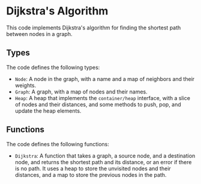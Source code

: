 # Dijkstra's Algorithm

This code implements Dijkstra's algorithm for finding the shortest path between nodes in a graph.

## Types

The code  defines the following types:

- `Node`: A node in the graph, with a name and a map of neighbors and their weights.
- `Graph`: A graph, with a map of nodes and their names.
- `Heap`: A heap that implements the `container/heap` interface, with a slice of nodes and their distances, and some methods to push, pop, and update the heap elements.

## Functions

The code defines the following functions:
- `Dijkstra`: A function that takes a graph, a source node, and a destination node, and returns the shortest path and its distance, or an error if there is no path. It uses a heap to store the unvisited nodes and their distances, and a map to store the previous nodes in the path.

